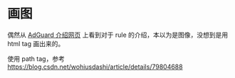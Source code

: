 # 画图

偶然从 [AdGuard 介绍网页](https://kb.adguard.com/zh/general/how-to-create-your-own-ad-filters#example-basic-rule-modifiers-1) 上看到对于 rule 的介绍，本以为是图像，没想到是用 html tag 画出来的。

使用 path tag，参考 https://blog.csdn.net/wohiusdashi/article/details/79804688
